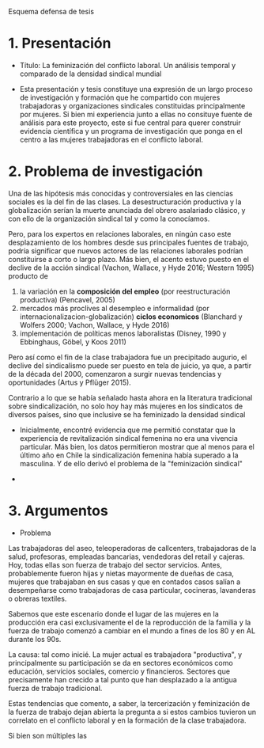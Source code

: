 Esquema defensa de tesis

# 1. Presentación

- Título: La feminización del conflicto laboral. Un análisis temporal y comparado de la densidad sindical mundial

- Esta presentación y tesis constituye una expresión de un largo proceso de investigación y formación que he compartido con mujeres trabajadoras y organizaciones sindicales constituidas principalmente por mujeres. Si bien mi experiencia junto a ellas no consituye fuente de análisis para este proyecto, este si fue central para querer construir evidencia científica y un programa de investigación que ponga en el centro a las mujeres trabajadoras en el conflicto laboral.

# 2. Problema de investigación

Una de las hipótesis más conocidas y controversiales en las ciencias sociales es la del fin de las clases. La desestructuración productiva y la globalización serían la muerte anunciada del obrero asalariado clásico, y con ello de la organización sindical tal y como la conocíamos.

Pero, para los expertos en relaciones laborales, en ningún caso este desplazamiento de los hombres desde sus principales fuentes de trabajo, podría significar que nuevos actores de las relaciones laborales podrían constituirse a corto o largo plazo. Más bien, el acento estuvo puesto en el declive de la acción sindical (Vachon, Wallace, y Hyde 2016; Western 1995) producto de

1) la variación en la **composición del empleo** (por reestructuración productiva) (Pencavel, 2005)
2) mercados más proclives al desempleo e informalidad (por internacionalizacion-globalización) **ciclos economicos** (Blanchard y Wolfers 2000; Vachon, Wallace, y Hyde 2016)
3) implementación de políticas menos laboralistas (Disney, 1990 y Ebbinghaus, Göbel, y Koos 2011)

Pero así como el fin de la clase trabajadora fue un precipitado augurio, el declive del sindicalismo puede ser puesto en tela de juicio, ya que, a partir de la década del 2000, comenzaron a surgir nuevas tendencias y oportunidades (Artus y Pflüger 2015).

Contrario a lo que se había señalado hasta ahora en la literatura tradicional sobre sindicalización, no solo hoy hay más mujeres en los sindicatos de diversos países, sino que inclusive se ha feminizado la densidad sindical

- Inicialmente, encontré evidencia que me permitió constatar que la experiencia de revitalización sindical femenina no era una vivencia particular. Más bien, los datos permitieron mostrar que al menos para
el último año en Chile la sindicalización femenina había superado a la masculina.  Y de ello derivó el problema de la "feminización sindical"

-

# 3. Argumentos



- Problema

Las trabajadoras del aseo, teleoperadoras de callcenters, trabajadoras de la salud, profesoras, empleadas bancarias, vendedoras del retail y cajeras. Hoy, todas ellas son fuerza de trabajo del sector servicios. Antes, probablemente fueron hijas y nietas mayormente de dueñas de casa, mujeres que trabajaban en sus casas y que en contados casos salían a desempeñarse como trabajadoras de casa particular, cocineras, lavanderas o obreras textiles.

Sabemos que este escenario donde el lugar de las mujeres en la producción era casi exclusivamente el de la reproducción de la familia y la fuerza de trabajo comenzó a cambiar en el mundo a fines de los 80 y en AL durante los 90s.

La causa: tal como inicié.  La mujer actual es trabajadora "productiva", y principalmente su participación se da en sectores económicos como educación, servicios sociales, comercio y financieros. Sectores que precisamente han crecido a tal punto que han desplazado a la antigua fuerza de trabajo tradicional.

Estas tendencias que comento, a saber, la tercerización y feminización de la fuerza de trabajo dejan abierta la pregunta a si estos cambios tuvieron un correlato en el conflicto laboral y en la formación de la clase trabajadora.

Si bien son múltiples las
